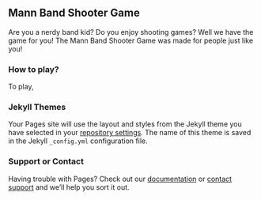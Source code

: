 ## Mann Band Shooter Game

Are you a nerdy band kid? Do you enjoy shooting games? Well we have the game for you! The Mann Band Shooter Game was made for people just like you!

### How to play?

To play, 
### Jekyll Themes

Your Pages site will use the layout and styles from the Jekyll theme you have selected in your [repository settings](https://github.com/Wesley-F/mann_band_shooter_game/settings). The name of this theme is saved in the Jekyll `_config.yml` configuration file.

### Support or Contact

Having trouble with Pages? Check out our [documentation](https://help.github.com/categories/github-pages-basics/) or [contact support](https://github.com/contact) and we’ll help you sort it out.
